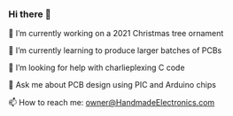 ### Hi there 👋
🔭 I’m currently working on a 2021 Christmas tree ornament

🌱 I’m currently learning to produce larger batches of PCBs

🤔 I’m looking for help with charlieplexing C code

💬 Ask me about PCB design using PIC and Arduino chips

📫 How to reach me: owner@HandmadeElectronics.com
